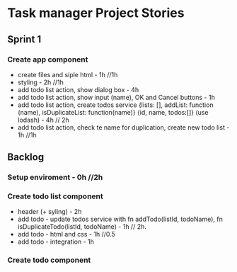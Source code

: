 # Task manager Project Stories

## Sprint 1
### Create app component
- create files and siple html - 1h //1h
- styling - 2h //1h
- add todo list action, show dialog box - 4h
- add todo list action, show input (name), OK and Cancel buttons - 1h
- add todo list action, create todos service {lists: [], addList: function (name), isDuplicateList: function(name)} {id, name, todos:[]} (use lodash) - 4h // 2h
- add todo list action, check te name for duplication, create new todo list - 1h //1h

## Backlog
### Setup enviroment - 0h //2h

### Create todo list component
- header (+ syling) - 2h
- add todo - update todos service with fn addTodo(listId, todoName), fn isDuplicateTodo(listId, todoName) - 1h // 2h.
- add todo - html and css - 1h //0.5
- add todo - integration - 1h
### Create todo component

